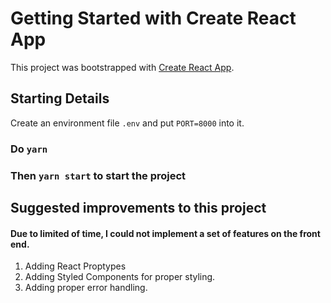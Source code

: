 # Getting Started with Create React App

This project was bootstrapped with [Create React App](https://github.com/facebook/create-react-app).

## Starting Details

Create an environment file `.env` and put `PORT=8000` into it.

### Do `yarn`

### Then `yarn start` to start the project

## Suggested improvements to this project

#### Due to limited of time, I could not implement a set of features on the front end.

1. Adding React Proptypes
2. Adding Styled Components for proper styling.
3. Adding proper error handling.
